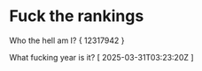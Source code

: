 # Fuck the rankings

Who the hell am I?
{ 12317942 }

What fucking year is it?
[ 2025-03-31T03:23:20Z ]
